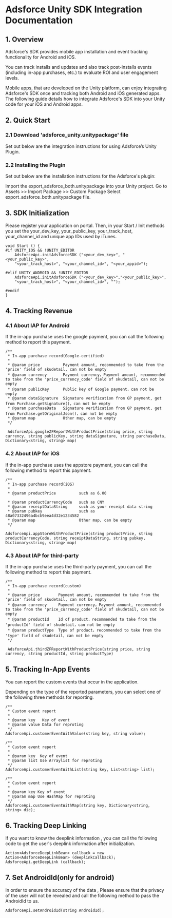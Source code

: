 # Adsforce Unity SDK Integration Documentation

## 1. Overview
Adsforce's SDK provides mobile app installation and event tracking functionality for Android and iOS.

You can track installs and updates and also track post-installs events (including in-app purchases, etc.) to evaluate ROI and user engagement levels.

Mobile apps, that are developed on the Unity platform, can enjoy integrating Adsforce's SDK once and tracking both Android and iOS generated apps. The following guide details how to integrate Adsforce's SDK into your Unity code for your iOS and Android apps.

## 2. Quick Start

### 2.1 Download 'adsforce_unity.unitypackage' file

Set out below are the integration instructions for using Adsforce’s Unity Plugin.

### 2.2 Installing the Plugin
Set out below are the installation instructions for the Adsforce's plugin:

Import the export_adsforce_both.unitypackage into your Unity project.
Go to Assets >> Import Package >> Custom Package
Select export_adsforce_both.unitypackage file.

## 3. SDK Initialization
Please register your application on portal. Then, in your Start / Init methods you set the your_dev_key, your_public_key, your_track_host, your_channel_id and unique app IDs used by iTunes.

```
void Start () {
#if UNITY_IOS && !UNITY_EDITOR
    AdsforceApi.initAdsforceSDK ("<your_dev_key>", "<your_public_key>",
    "<your_track_host>", "<your_channel_id>", "<your_appid>");

#elif UNITY_ANDROID && !UNITY_EDITOR
    AdsforceApi.initAdsforceSDK ("<your_dev_key>","<your_public_key>",
    "<your_track_host>", "<your_channel_id>", "");

#endif
}
```

## 4. Tracking Revenue

### 4.1 About IAP for Android
If the in-app purchase uses the google payment, you can call the following method to report this payment.
```
/**
 * In-app purchase record(Google-certified)
 *
 * @param price          Payment amount, recommended to take from the 'price' field of skudetail, can not be empty
 * @param currency       Payment currency，Payment amount, recommended to take from the 'price_currency_code' field of skudetail, can not be empty
 * @param publicKey      Public key of Google payment，can not be empty
 * @param dataSignature  Signature verification from GP payment, get from Purchase.getSignature()，can not be empty
 * @param purchaseData   Signature verification from GP payment, get from Purchase.getOriginalJson()，can not be empty
 * @param map            Other map, can be empty
 */

 AdsforceApi.googleZFReportWithProductPrice(string price, string currency, string publicKey, string dataSignature, string purchaseData, Dictionary<string, string> map)
```

### 4.2 About IAP for iOS
If the in-app purchase uses the appstore payment, you can call the following method to report this payment.
```
/**
 * In-app purchase record(iOS)
 *
 * @param productPrice          such as 6.00

 * @param productCurrencyCode   such as CNY
 * @param receiptDataString     such as your receipt data string
 * @param pubkey                such as 48a07332496a4bcb9eea4d32e1234582
 * @param map                   Other map, can be empty
 */

AdsforceApi.appStoreWithProductPrice(string productPrice, string productCurrencyCode, string receiptDataString, string pubkey, Dictionary<string, string> map)
```

### 4.3 About IAP for third-party
If the in-app purchase uses the third-party payment, you can call the following method to report this payment.
```
/**
 * In-app purchase record(custom)
 *
 * @param price        Payment amount, recommended to take from the 'price' field of skudetail, can not be empty
 * @param currency     Payment currency，Payment amount, recommended to take from the 'price_currency_code' field of skudetail, can not be empty
 * @param productId    Id of product，recommended to take from the 'productId' field of skudetail，can not be empty
 * @param productType  Type of product，recommended to take from the 'type' field of skudetail，can not be empty
 */

 AdsforceApi.thirdZFReportWithProductPrice(string price, string currency, string productId, string productType)
```

## 5. Tracking In-App Events
You can report the custom events that occur in the application.
<!--
If you want to report custom event, you should open the custom event report controller firstly.

> Note: Default custom event report controller is disable.

```java
AdsforceApi.enableCustomerEvent(true);
```

Or maybe you don't need to reprot custom event, you can disable the custom reporter.

```java
AdsforceApi.enableCustomerEvent(false);
```
-->

Depending on the type of the reported parameters, you can select one of the following three methods for reporting.

```
/**
 * Custom event report
 *
 * @param key   Key of event
 * @param value Data for reproting
 */
AdsforceApi.customerEventWithValue(string key, string value);

/**
 * Custom event report
 *
 * @param key  Key of event
 * @param list Use Arraylist for reproting
 */
AdsforceApi.customerEventWithList(string key, List<string> list);

/**
 * Custom event report
 *
 * @param key Key of event
 * @param map Use HashMap for reproting
 */
AdsforceApi.customerEventWithMap(string key, Dictionary<string, string> dic);
```

## 6. Tracking Deep Linking
If you want to know the deeplink information , you can call the following code to get the user's deeplink information after initialization.
```
Action<AdsforceDeepLinkBean> callback = new Action<AdsforceDeepLinkBean> (deeplinkCallback);
AdsforceApi.getDeepLink (callback);
```

## 7. Set AndroidId(only for android)
In order to ensure the accuracy of the data , Please ensure that the privacy of the user will not be revealed and call the following method to pass the AndroidId to us.
```
AdsforceApi.setAndroidId(string AndroidId);

```
